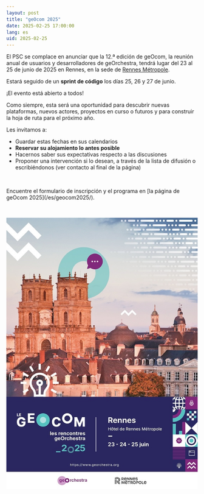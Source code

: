 ```yaml
---
layout: post
title: "geOcom 2025"
date: 2025-02-25 17:00:00
lang: es
uid: 2025-02-25
---
```


El PSC se complace en anunciar que la 12.ª edición de geOcom, la reunión anual de usuarios y desarrolladores de geOrchestra, tendrá lugar del 23 al 25 de junio de 2025 en Rennes, en la sede de [Rennes Métropole](https://metropole.rennes.fr/).

Estará seguido de un **sprint de código** los días 25, 26 y 27 de junio.

¡El evento está abierto a todos!


<!--more-->

Como siempre, esta será una oportunidad para descubrir nuevas plataformas, nuevos actores, proyectos en curso o futuros y para construir la hoja de ruta para el próximo año.

Les invitamos a:

* Guardar estas fechas en sus calendarios
* **Reservar su alojamiento lo antes posible**
* Hacernos saber sus expectativas respecto a las discusiones
* Proponer una intervención si lo desean, a través de la lista de difusión o escribiéndonos (ver contacto al final de la página)


<p>&nbsp;</p>
Encuentre el formulario de inscripción y el programa en [la página de geOcom 2025](/es/geocom2025/).

<p>&nbsp;</p>
<img src="/public/geocom2025/geocom_2025_affiche_small.jpg" alt="Affiche geOcom 2025" width="auto" height="auto">
